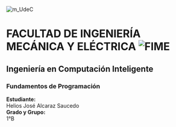 ![m_UdeC](https://user-images.githubusercontent.com/122065504/210912724-817774fd-84e7-4960-bd79-57452d81bcef.png)   


# FACULTAD DE INGENIERÍA MECÁNICA Y ELÉCTRICA ![FIME](https://user-images.githubusercontent.com/113320901/190930198-3a6cbc65-bbc3-4fb0-8d18-65a49be47e46.jpg)   
## Ingeniería en Computación Inteligente
### Fundamentos de Programación
**Estudiante:**\
Helios José Alcaraz Saucedo\
**Grado y Grupo:** \
1°B
